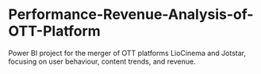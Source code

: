 # Performance-Revenue-Analysis-of-OTT-Platform
Power BI project for the merger of OTT platforms LioCinema and Jotstar, focusing on user  behaviour, content trends, and revenue. 
